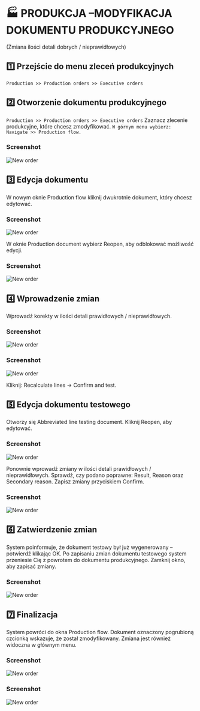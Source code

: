 # 🏭 PRODUKCJA –MODYFIKACJA DOKUMENTU PRODUKCYJNEGO
(Zmiana ilości detali dobrych / nieprawidłowych)

## 1️⃣ Przejście do menu zleceń produkcyjnych
`Production >> Production orders >> Executive orders`

## 2️⃣ Otworzenie dokumentu produkcyjnego
`Production >> Production orders >> Executive orders`
Zaznacz zlecenie produkcyjne, które chcesz zmodyfikować.
`W górnym menu wybierz: Navigate >> Production flow.`


### Screenshot
![New order](images/modyfication1.png)



## 3️⃣ Edycja dokumentu
W nowym oknie Production flow kliknij dwukrotnie dokument, który chcesz edytować.


### Screenshot
![New order](images/modyfication2.png)





W oknie Production document wybierz Reopen, aby odblokować możliwość edycji.

### Screenshot
![New order](images/modyfication3.png)


## 4️⃣ Wprowadzenie zmian

Wprowadź korekty w ilości detali prawidłowych / nieprawidłowych.

### Screenshot
![New order](images/modyfication4.png)


### Screenshot
![New order](images/modyfication5.png)



Kliknij: Recalculate lines → Confirm and test.

## 5️⃣ Edycja dokumentu testowego
Otworzy się Abbreviated line testing document.
Kliknij Reopen, aby edytować.

### Screenshot
![New order](images/modyfication6.png)



Ponownie wprowadź zmiany w ilości detali prawidłowych / nieprawidłowych.
Sprawdź, czy podano poprawne: Result, Reason oraz Secondary reason.
Zapisz zmiany przyciskiem Confirm.

### Screenshot
![New order](images/modyfication7.png)



## 6️⃣ Zatwierdzenie zmian
System poinformuje, że dokument testowy był już wygenerowany – potwierdź klikając OK.
Po zapisaniu zmian dokumentu testowego system przeniesie Cię z powrotem do dokumentu produkcyjnego.
Zamknij okno, aby zapisać zmiany.

### Screenshot
![New order](images/modyfication8.png)

## 7️⃣ Finalizacja
System powróci do okna Production flow.
Dokument oznaczony pogrubioną czcionką wskazuje, że został zmodyfikowany.
Zmiana jest również widoczna w głównym menu.

### Screenshot
![New order](images/modyfication9.png)


### Screenshot
![New order](images/modyfication10.png)





